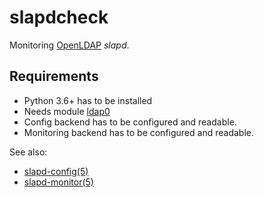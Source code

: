 slapdcheck
==========

Monitoring [OpenLDAP](https://www.openldap.org) *slapd*.

Requirements
------------

  * Python 3.6+ has to be installed
  * Needs module [ldap0](https://pypi.org/project/ldap0/)
  * Config backend has to be configured and readable.
  * Monitoring backend has to be configured and readable.

See also:

  * [slapd-config(5)](https://www.openldap.org/software/man.cgi?query=slapd-config)
  * [slapd-monitor(5)](https://www.openldap.org/software/man.cgi?query=slapd-monitor)
